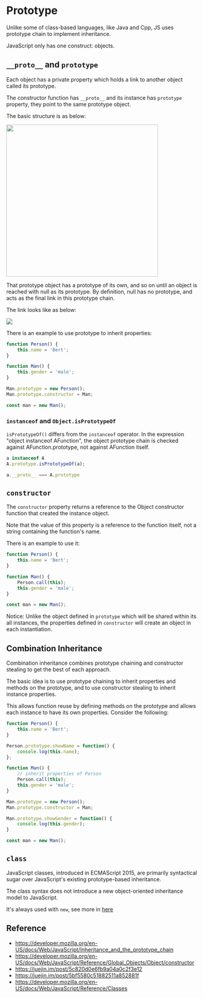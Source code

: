 # Prototype

Unlike some of class-based languages, like Java and Cpp, JS uses prototype chain to implement inheritance.

JavaScript only has one construct: objects.

## `__proto__` and `prototype`

Each object has a private property which holds a link to another object called its prototype.

The constructor function has `__proto__` and its instance has `prototype` property, they point to the same prototype object.

The basic structure is as below:

<img src="../assets/base_prototype.png" width="400"/>

That prototype object has a prototype of its own, and so on until an object is reached with null as its prototype. By definition, null has no prototype, and acts as the final link in this prototype chain.

The link looks like as below:

<img src="../assets/prototype_chain.png" />

There is an example to use prototype to inherit properties:

```ts
function Person() {
    this.name = 'Bert';
}

function Man() {
    this.gender = 'male';
}

Man.prototype = new Person();
Man.prototype.constructor = Man;

const man = new Man();
```

### `instanceof` and `Object.isPrototypeOf`

`isPrototypeOf()` differs from the `instanceof` operator. In the expression "object instanceof AFunction", the object prototype chain is checked against AFunction.prototype, not against AFunction itself.

```ts
a instanceof A
A.prototype.isPrototypeOf(a);

a.__proto__ === A.prototype
```

## `constructor`

The `constructor` property returns a reference to the Object constructor function that created the instance object.

Note that the value of this property is a reference to the function itself, not a string containing the function's name.

There is an example to use it:

```ts
function Person() {
    this.name = 'Bert';
}

function Man() {
    Person.call(this);
    this.gender = 'male';
}

const man = new Man();
```

Notice: Unlike the object defined in `prototype` which will be shared within its all instances, the properties defined in `constructor` will create an object in each instantiation.

## Combination Inheritance

Combination inheritance combines prototype chaining and constructor stealing to get the best of each approach.

The basic idea is to use prototype chaining to inherit properties and methods on the prototype, and to use constructor stealing to inherit instance properties.

This allows function reuse by defining methods on the prototype and allows each instance to have its own properties. Consider the following:

```ts
function Person() {
    this.name = 'Bert';
}

Person.prototype.showName = function() {
    console.log(this.name);
};

function Man() {
    // inherit properties of Person
    Person.call(this);
    this.gender = 'male';
}

Man.prototype = new Person();
Man.prototype.constructor = Man;

Man.prototype.showGender = function() {
    console.log(this.gender);
}

const man = new Man();
```

## `class`

JavaScript classes, introduced in ECMAScript 2015, are primarily syntactical sugar over JavaScript's existing prototype-based inheritance.

The class syntax does not introduce a new object-oriented inheritance model to JavaScript.

It's always used with `new`, see more in [here](https://github.com/Bert0324/code-playground/blob/master/js/this.md)

## Reference

- <https://developer.mozilla.org/en-US/docs/Web/JavaScript/Inheritance_and_the_prototype_chain>
- <https://developer.mozilla.org/en-US/docs/Web/JavaScript/Reference/Global_Objects/Object/constructor>
- <https://juejin.im/post/5c820d0e6fb9a04a0c2f3e12>
- <https://juejin.im/post/5bf5580c51882511a852881f>
- <https://developer.mozilla.org/en-US/docs/Web/JavaScript/Reference/Classes>
